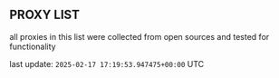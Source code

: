 ## PROXY LIST

all proxies in this list were collected from open sources and tested for functionality

last update: `2025-02-17 17:19:53.947475+00:00` UTC